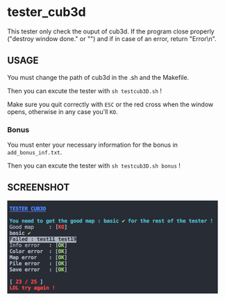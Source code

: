 # tester_cub3d

This tester only check the ouput of cub3d.
If the program close properly ("destroy window done." or "") and if in case of an error, return "Error\n".

## USAGE

You must change the path of cub3d in the .sh and the Makefile.

Then you can excute the tester with `sh testcub3D.sh` !

Make sure you quit correctly with `ESC` or the red cross when the window opens, otherwise in any case you'll `KO`.

### Bonus

You must enter your necessary information for the bonus in `add_bonus_inf.txt`.

Then you can excute the tester with `sh testcub3D.sh bonus` !

## SCREENSHOT

![Example](img/screenshot.png)
